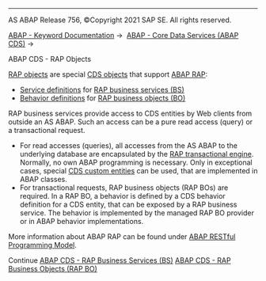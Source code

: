   

* * *

AS ABAP Release 756, ©Copyright 2021 SAP SE. All rights reserved.

[ABAP - Keyword Documentation](javascript:call_link\('abenabap.htm'\)) →  [ABAP - Core Data Services (ABAP CDS)](javascript:call_link\('abencds.htm'\)) → 

ABAP CDS - RAP Objects

[RAP objects](javascript:call_link\('abencds_rap_object_glosry.htm'\) "Glossary Entry") are special [CDS objects](javascript:call_link\('abencds_object_glosry.htm'\) "Glossary Entry") that support [ABAP RAP](javascript:call_link\('abenabap_rap_glosry.htm'\) "Glossary Entry"):

-   [Service definitions](javascript:call_link\('abencds_service_definitions.htm'\)) for [RAP business services (BS)](javascript:call_link\('abencds_business_services.htm'\))
-   [Behavior definitions](javascript:call_link\('abencds_bdef.htm'\)) for [RAP business objects (BO)](javascript:call_link\('abencds_rap_business_objects.htm'\))

RAP business services provide access to CDS entities by Web clients from outside an AS ABAP. Such an access can be a pure read access (query) or a transactional request.

-   For read accesses (queries), all accesses from the AS ABAP to the underlying database are encapsulated by the [RAP transactional engine](javascript:call_link\('abenrap_transac_engine_glosry.htm'\) "Glossary Entry"). Normally, no own ABAP programming is necessary. Only in exceptional cases, special [CDS custom entities](javascript:call_link\('abencds_custom_entity_glosry.htm'\) "Glossary Entry") can be used, that are implemented in ABAP classes.
-   For transactional requests, RAP business objects (RAP BOs) are required. In a RAP BO, a behavior is defined by a CDS behavior definition for a CDS entity, that can be exposed by a RAP business service. The behavior is implemented by the managed RAP BO provider or in ABAP behavior implementations.

More information about ABAP RAP can be found under [ABAP RESTful Programming Model](https://help.sap.com/viewer/c0d02c4330c34b3abca88bdd57eaccfc/Cloud/en-US/3b77569ca8ee4226bdab4fcebd6f6ea6.html).

Continue
[ABAP CDS - RAP Business Services (BS)](javascript:call_link\('abencds_business_services.htm'\))
[ABAP CDS - RAP Business Objects (RAP BO)](javascript:call_link\('abencds_rap_business_objects.htm'\))